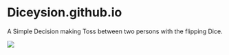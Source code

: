 # Diceysion.github.io
A Simple Decision making Toss between two persons with the flipping Dice.

![](images/Start.png)
